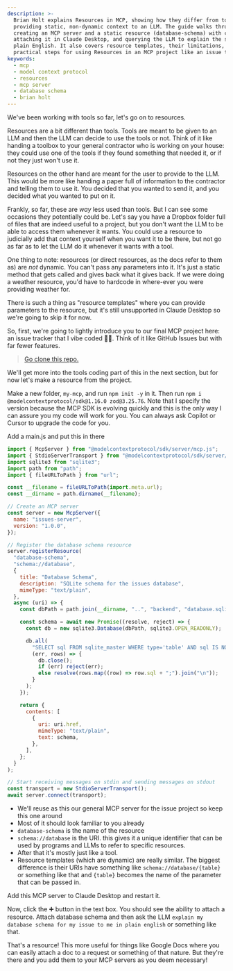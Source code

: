 ```yaml
---
description: >-
  Brian Holt explains Resources in MCP, showing how they differ from tools by
  providing static, non-dynamic context to an LLM. The guide walks through
  creating an MCP server and a static resource (database-schema) with code,
  attaching it in Claude Desktop, and querying the LLM to explain the schema in
  plain English. It also covers resource templates, their limitations, and
  practical steps for using Resources in an MCP project like an issue tracker.
keywords:
  - mcp
  - model context protocol
  - resources
  - mcp server
  - database schema
  - brian holt
---
```


We've been working with tools so far, let's go on to resources.

Resources are a bit different than tools. Tools are meant to be given to an LLM and then the LLM can decide to use the tools or not. Think of it like handing a toolbox to your general contractor who is working on your house: they could use one of the tools if they found something that needed it, or if not they just won't use it.

Resources on the other hand are meant for the user to provide to the LLM. This would be more like handing a paper full of information to the contractor and telling them to use it. You decided that you wanted to send it, and you decided what you wanted to put on it.

Frankly, so far, these are _way_ less used than tools. But I can see some occasions they potentially could be. Let's say you have a Dropbox folder full of files that are indeed useful to a project, but you don't want the LLM to be able to access them whenever it wants. You could use a resource to judicially add that context yourself when you want it to be there, but not go as far as to let the LLM do it whenever it wants with a tool.

One thing to note: resources (or direct resources, as the docs refer to them as) are _not_ dynamic. You can't pass any parameters into it. It's just a static method that gets called and gives back what it gives back. If we were doing a weather resource, you'd have to hardcode in where-ever you were providing weather for.

There is such a thing as "resource templates" where you can provide parameters to the resource, but it's still unsupported in Claude Desktop so we're going to skip it for now.

So, first, we're going to lightly introduce you to our final MCP project here: an issue tracker that I vibe coded 👨‍💻. Think of it like GitHub Issues but with far fewer features.

> [Go clone this repo.][gh]

We'll get more into the tools coding part of this in the next section, but for now let's make a resource from the project.

Make a new folder, `my-mcp`, and run `npm init -y` in it. Then run `npm i @modelcontextprotocol/sdk@1.16.0 zod@3.25.76`. Note that I specify the version because the MCP SDK is evolving quickly and this is the only way I can assure you my code will work for you. You can always ask Copilot or Cursor to upgrade the code for you.

Add a main.js and put this in there

```javascript
import { McpServer } from "@modelcontextprotocol/sdk/server/mcp.js";
import { StdioServerTransport } from "@modelcontextprotocol/sdk/server/stdio.js";
import sqlite3 from "sqlite3";
import path from "path";
import { fileURLToPath } from "url";

const __filename = fileURLToPath(import.meta.url);
const __dirname = path.dirname(__filename);

// Create an MCP server
const server = new McpServer({
  name: "issues-server",
  version: "1.0.0",
});

// Register the database schema resource
server.registerResource(
  "database-schema",
  "schema://database",
  {
    title: "Database Schema",
    description: "SQLite schema for the issues database",
    mimeType: "text/plain",
  },
  async (uri) => {
    const dbPath = path.join(__dirname, "..", "backend", "database.sqlite");

    const schema = await new Promise((resolve, reject) => {
      const db = new sqlite3.Database(dbPath, sqlite3.OPEN_READONLY);

      db.all(
        "SELECT sql FROM sqlite_master WHERE type='table' AND sql IS NOT NULL ORDER BY name",
        (err, rows) => {
          db.close();
          if (err) reject(err);
          else resolve(rows.map((row) => row.sql + ";").join("\n"));
        }
      );
    });

    return {
      contents: [
        {
          uri: uri.href,
          mimeType: "text/plain",
          text: schema,
        },
      ],
    };
  }
);

// Start receiving messages on stdin and sending messages on stdout
const transport = new StdioServerTransport();
await server.connect(transport);
```

- We'll reuse as this our general MCP server for the issue project so keep this one around
- Most of it should look familiar to you already
- `database-schema` is the name of the resource
- `schema://database` is the URI. this gives it a unique identifier that can be used by programs and LLMs to refer to specific resources.
- After that it's mostly just like a tool.
- Resource templates (which are dynamic) are really similar. The biggest difference is their URIs have something like `schema://database/{table}` or something like that and `{table}` becomes the name of the parameter that can be passed in.

Add this MCP server to Claude Desktop and restart it.

Now, click the ➕ button in the text box. You should see the ability to attach a resource. Attach database schema and then ask the LLM `explain my database schema for my issue to me in plain english` or something like that.

That's a resource! This more useful for things like Google Docs where you can easily attach a doc to a request or something of that nature. But they're there and you add them to your MCP servers as you deem necessary!

[gh]: https://github.com/btholt/mcp-issue-tracker
